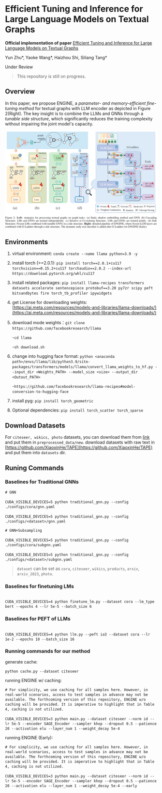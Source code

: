 # Efficient Tuning and Inference for Large Language Models on Textual Graphs

**Official implementation of paper** [Efficient Tuning and Inference for Large Language Models on Textual Graphs](https://arxiv.org/abs/2401.15569)

Yun Zhu*, Yaoke Wang*, Haizhou Shi, Siliang Tang†

Under Review

> This repository is still on progress.

## Overview
In this paper, we propose ENGINE, a *parameter- and memory-efficient fine-tuning method* for textual graphs with LLM encoder as depicted in Figure 2(Right). The key insight is to combine the LLMs and GNNs through a *tunable side structure*, which significantly reduces the training complexity without impairing the joint model's capacity.

![](./assets/ENGINE.png)

## Environments

1. virtual environment: `conda create --name llama python=3.9 -y`
2. install torch (>=2.0.1): `pip install torch==2.0.1+cu117 torchvision==0.15.2+cu117 torchaudio==2.0.2 --index-url https://download.pytorch.org/whl/cu117`
3. install related packages: `pip install llama-recipes transformers datasets accelerate sentencepiece protobuf==3.20 py7zr scipy peft bitsandbytes fire torch_tb_profiler ipywidgets`
4. get License for downloading weights: [https://ai.meta.com/resources/models-and-libraries/llama-downloads/](https://ai.meta.com/resources/models-and-libraries/llama-downloads/)
5. download mode weights：`git clone https://github.com/facebookresearch/llama`

   -`cd llama`

   -`sh download.sh`
6. change into hugging face format: `python <anaconda path>/envs/llama/lib/python3.9/site-packages/transformers/models/llama/convert_llama_weights_to_hf.py --input_dir <Weights_PATH> --model_size <size> --output_dir <Outout_PATH>`

   -`https://github.com/facebookresearch/llama-recipes#model-conversion-to-hugging-face`
7. install pyg: `pip install torch_geometric`
8. Optional dependencies: `pip install torch_scatter torch_sparse`

## Download Datasets

For `citeseer, wikics, photo` datasets, you can download them from [link](https://drive.google.com/drive/folders/1bSRCZxt0c11A3717DYDjO112fo_zC8Ec?usp=sharing) and put them in `preprocessed_data/new`.
download datasets with raw text in [https://github.com/XiaoxinHe/TAPE](https://github.com/XiaoxinHe/TAPE) and put them into `datasets` dir.

## Runing Commands

### Baselines for Traditional GNNs


```
# GNN

CUDA_VISIBLE_DEVICES=5 python traditional_gnn.py --config ./configs/cora/gnn.yaml

CUDA_VISIBLE_DEVICES=5 python traditional_gnn.py --config ./configs/<dataset>/gnn.yaml

```


```
# GNN+Subsampling

CUDA_VISIBLE_DEVICES=5 python traditional_gnn.py --config ./configs/cora/subgnn.yaml

CUDA_VISIBLE_DEVICES=5 python traditional_gnn.py --config ./configs/<dataset>/subgnn.yaml

```
> `dataset` can be set as `cora`, `citeseer`, `wikics`, `products`, `arxiv`, `arxiv_2023`, `photo`.

### Baselines for finetuning LMs

```

CUDA_VISIBLE_DEVICES=4 python finetune_lm.py --dataset cora --lm_type bert --epochs 4 --lr 5e-5 --batch_size 6

```


### Baselines for PEFT of LLMs

```

CUDA_VISIBLE_DEVICES=4 python llm.py --peft ia3 --dataset cora --lr 1e-2 --epochs 10 --batch_size 16

```


### Running commands for our method

generate cache:

```
python cache.py --dataset citeseer
```

running ENGINE w/ caching:

```
# For simplicity, we use caching for all samples here. However, in real-world scenarios, access to test samples in advance may not be available. The forthcoming version of this repository, ENGINE w/o caching will be provided. It is imperative to highlight that in Table 4, caching is not utilized.

CUDA_VISIBLE_DEVICES=3 python main.py --dataset citeseer --norm id --lr 5e-5 --encoder SAGE_Encoder --sampler khop --dropout 0.5 --patience 20 --activation elu --layer_num 1 --weight_decay 5e-4

```

running ENGINE (Early):

```
# For simplicity, we use caching for all samples here. However, in real-world scenarios, access to test samples in advance may not be available. The forthcoming version of this repository, ENGINE w/o caching will be provided. It is imperative to highlight that in Table 4, caching is not utilized.

CUDA_VISIBLE_DEVICES=3 python main.py --dataset citeseer --norm id --lr 5e-5 --encoder SAGE_Encoder --sampler khop --dropout 0.5 --patience 20 --activation elu --layer_num 1 --weight_decay 5e-4 --early

```
